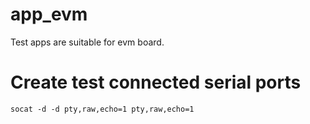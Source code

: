 # app_evm
Test apps are suitable for evm board.

# Create test connected serial ports
```
socat -d -d pty,raw,echo=1 pty,raw,echo=1
```
